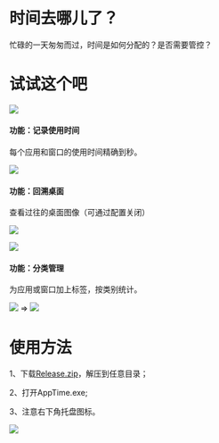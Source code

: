 # 时间去哪儿了？
忙碌的一天匆匆而过，时间是如何分配的？是否需要管控？

# 试试这个吧
![](https://github.com/newdraw/AppTime/blob/master/files/tv.jpg) 

#### 功能：记录使用时间
每个应用和窗口的使用时间精确到秒。

![](https://github.com/newdraw/AppTime/blob/master/files/list.jpg)

#### 功能：回溯桌面
查看过往的桌面图像（可通过配置关闭）

![](https://github.com/newdraw/AppTime/blob/master/files/time.jpg)

![](https://github.com/newdraw/AppTime/blob/master/files/playback.gif)

#### 功能：分类管理
为应用或窗口加上标签，按类别统计。

![](https://github.com/newdraw/AppTime/blob/master/files/tag.jpg)
=>
![](https://github.com/newdraw/AppTime/blob/master/files/tagview.jpg)
 
# 使用方法
1、下载[Release.zip](https://github.com/newdraw/AppTime/raw/master/Release%20v0.11.zip)，解压到任意目录；

2、打开AppTime.exe;

3、注意右下角托盘图标。

![](https://github.com/newdraw/AppTime/blob/master/files/icon.jpg) 
